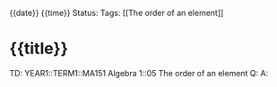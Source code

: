 {{date}} {{time}}
Status: 
Tags: [[The order of an element]]
# {{title}}

TD: YEAR1::TERM1::MA151 Algebra 1::05 The order of an element
Q: 
A: 
